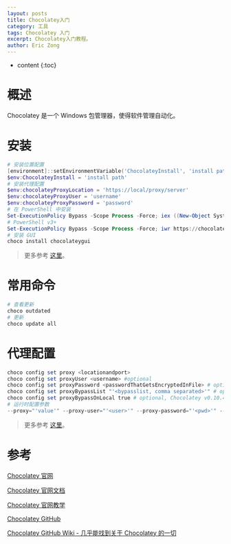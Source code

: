 ```yaml
---
layout: posts
title: Chocolatey入门
category: 工具
tags: Chocolatey 入门
excerpt: Chocolatey入门教程。
author: Eric Zong
---
```


* content
{:toc}

# 概述

Chocolatey 是一个 Windows 包管理器，使得软件管理自动化。

# 安装

```powershell
# 安装位置配置
[environment]::setEnvironmentVariable('ChocolateyInstall', 'install path', 'User')
$env:ChocolateyInstall = 'install path'
# 安装代理配置
$env:chocolateyProxyLocation = 'https://local/proxy/server'
$env:chocolateyProxyUser = 'username'
$env:chocolateyProxyPassword = 'password'
# 在 PowerShell 中安装
Set-ExecutionPolicy Bypass -Scope Process -Force; iex ((New-Object System.Net.WebClient).DownloadString('https://chocolatey.org/install.ps1'))
# PowerShell v3+
Set-ExecutionPolicy Bypass -Scope Process -Force; iwr https://chocolatey.org/install.ps1 -UseBasicParsing | iex
# 安装 GUI
choco install chocolateygui
```

> 更多参考 [这里](https://chocolatey.org/install)。

# 常用命令

```powershell
# 查看更新
choco outdated
# 更新
choco update all
```

# 代理配置

```powershell
choco config set proxy <locationandport>
choco config set proxyUser <username> #optional
choco config set proxyPassword <passwordThatGetsEncryptedInFile> # optional
choco config set proxyBypassList "'<bypasslist, comma separated>'" # optional, Chocolatey v0.10.4 required
choco config set proxyBypassOnLocal true # optional, Chocolatey v0.10.4 required
# 运行时配置参数
--proxy="'value'" --proxy-user="'<user>'" --proxy-password="'<pwd>'" --proxy-bypass-list="'<comma separated, list>'" --proxy-bypass-on-local
```

> 更多参考 [这里](https://github.com/chocolatey/choco/wiki/Proxy-Settings-for-Chocolatey#proxy-support-for-chocolatey)。

# 参考

[Chocolatey 官网](https://chocolatey.org/)

[Chocolatey 官网文档](https://chocolatey.org/docs)

[Chocolatey 官网教学](https://chocolatey.org/courses)

[Chocolatey GitHub](https://github.com/chocolatey/choco/)

[Chocolatey GitHub Wiki - 几乎能找到关于 Chocolatey 的一切](https://github.com/chocolatey/choco/wiki)